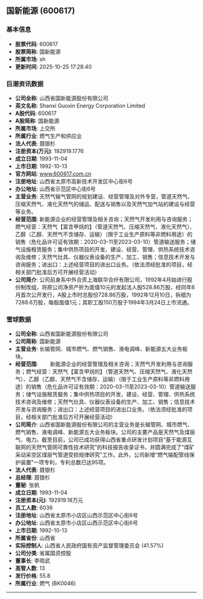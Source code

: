 ## 国新能源 (600617)

### 基本信息

- **股票代码**: 600617
- **股票简称**: 国新能源
- **所属市场**: sh
- **更新时间**: 2025-10-25 17:28:40

### 巨潮资讯数据

- **公司全称**: 山西省国新能源股份有限公司
- **英文名称**: Shanxi Guoxin Energy Corporation Limited
- **A股代码**: 600617
- **A股简称**: 国新能源
- **所属市场**: 上交所
- **所属行业**: 燃气生产和供应业
- **法人代表**: 聂银杉
- **注册资本(万元)**: 192919.1776
- **成立日期**: 1993-11-04
- **上市日期**: 1992-10-13
- **官方网站**: www.600617.com.cn
- **注册地址**: 山西省太原市高新技术开发区中心街6号
- **办公地址**: 山西省示范区中心街6号
- **主营业务**: 天然气输气管网的规划建设、经营管理及对外专营，管道天然气、压缩天然气、液化天然气的储运、配送与销售以及天然气加气站的建设与经营等业务。
- **经营范围**: 新能源企业的经营管理及相关咨询；天然气开发利用与咨询服务；燃气经营：天然气【富含甲烷的】（管道天然气、压缩天然气、液化天然气）、乙醇（乙醇、天然气不含储存、运输）（限于工业生产原料等非燃料用途）的销售（危化品许可证有效期：2020-03-11至2023-03-10）管道输送服务；储气设施租赁服务；集中供热项目的开发、建设、经营、管理、供热系统技术咨询及维修；天然气灶具、仪器仪表设备的生产、加工、销售；信息技术开发与咨询服务；进出口：上述经营项目的进出口业务。（依法须经批准的项目，经相关部门批准后方可开展经营活动）
- **公司简介**: 公司前身系中外合资上海联华合纤有限公司，1992年4月始进行股份制改组，将原公司净资产折为面值10元的发起法人股528.86万股，经同年6月首次公开发行，A股上市时总股份728.86万股，1992年12月10日，拆细为7288.6万股，每股面值1元；其职工股150万股于1994年3月24日上市流通。

### 雪球数据

- **公司全称**: 山西省国新能源股份有限公司
- **公司简称**: 国新能源
- **主营业务**: 长输管网、城市燃气、燃气销售、液电调峰、新能源五大业务板块。
- **经营范围**: 　　新能源企业的经营管理及相关咨询；天然气开发利用与咨询服务；燃气经营：天然气【富含甲烷的】（管道天然气、压缩天然气、液化天然气）、乙醇（乙醇、天然气不含储存、运输）（限于工业生产原料等非燃料用途）的销售（危化品许可证有效期：2020-03-11至2023-03-10）管道输送服务；储气设施租赁服务；集中供热项目的开发、建设、经营、管理、供热系统技术咨询及维修；天然气灶具、仪器仪表设备的生产、加工、销售；信息技术开发与咨询服务；进出口：上述经营项目的进出口业务。（依法须经批准的项目，经相关部门批准后方可开展经营活动）
- **公司简介**: 山西省国新能源股份有限公司的主营业务是长输管网、城市燃气、燃气销售、液电调峰、新能源五大业务板块。公司的主要产品是天然气及煤层气、电力。截至目前，公司已成功获得山西省重点研发计划项目“基于能源互联网的天然气管网可靠性技术研究”的科技报告收录证书，并圆满完成了“煤矿采动采空区煤层气管道受损规律研究”工作。此外，公司新增“燃气输配管线保护装置”一项专利，专利总数已达95项。
- **法人代表**: 聂银杉
- **总经理**: 聂银杉
- **董秘**: 张帆
- **成立日期**: 1993-11-04
- **注册资本(元)**: 192919.18万元
- **员工人数**: 6036
- **注册地址**: 山西省太原市小店区山西示范区中心街6号
- **办公地址**: 山西省太原市小店区山西示范区中心街6号
- **上市日期**: 1992-10-13
- **所属省份**: 山西省
- **实际控制人**: 山西省人民政府国有资产监督管理委员会 (41.57%)
- **公司分类**: 省属国资控股
- **董事长**: 李晓武
- **高管人数**: 13
- **发行价格**: 55.8
- **所属行业**: 燃气 (BK0046)

---